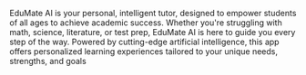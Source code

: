 EduMate AI is your personal, intelligent tutor, designed to empower students of all ages to achieve academic success. Whether you're struggling with math, science, literature, or test prep, EduMate AI is here to guide you every step of the way. Powered by cutting-edge artificial intelligence, this app offers personalized learning experiences tailored to your unique needs, strengths, and goals